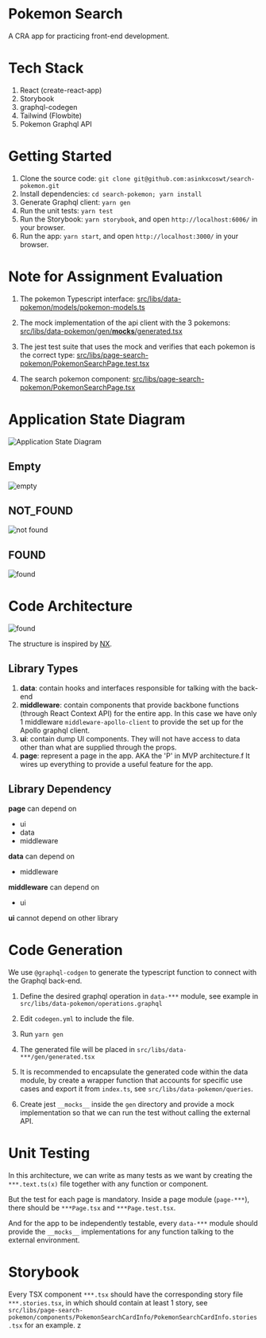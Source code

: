 # Pokemon Search

A CRA app for practicing front-end development.

# Tech Stack

1. React (create-react-app)
2. Storybook
3. graphql-codegen
4. Tailwind (Flowbite)
5. Pokemon Graphql API

# Getting Started

1. Clone the source code: `git clone git@github.com:asinkxcoswt/search-pokemon.git`
2. Install dependencies: `cd search-pokemon; yarn install`
3. Generate Graphql client: `yarn gen`
4. Run the unit tests: `yarn test`
5. Run the Storybook: `yarn storybook`, and open `http://localhost:6006/` in your browser.
6. Run the app: `yarn start`, and open `http://localhost:3000/` in your browser.

# Note for Assignment Evaluation

1. The pokemon Typescript interface: [src/libs/data-pokemon/models/pokemon-models.ts](src/libs/data-pokemon/models/pokemon-models.ts)

2. The mock implementation of the api client with the 3 pokemons: [src/libs/data-pokemon/gen/**mocks**/generated.tsx](src/libs/data-pokemon/gen/__mocks__/generated.tsx)

3. The jest test suite that uses the mock and verifies that each pokemon is the correct type: [src/libs/page-search-pokemon/PokemonSearchPage.test.tsx](src/libs/page-search-pokemon/PokemonSearchPage.test.tsx)

4. The search pokemon component: [src/libs/page-search-pokemon/PokemonSearchPage.tsx](src/libs/page-search-pokemon/PokemonSearchPage.tsx)

# Application State Diagram

![Application State Diagram](./documentation/application-state-diagram.png)

## Empty

![empty](./documentation/empty.png)

## NOT_FOUND

![not found](./documentation/not_found.png)

## FOUND

![found](./documentation/found.png)

# Code Architecture

![found](./documentation/code_architecture.png)

The structure is inspired by [NX](https://nx.dev/structure/library-types).

## Library Types

1. **data**: contain hooks and interfaces responsible for talking with the back-end
2. **middleware**: contain components that provide backbone functions (through React Context API) for the entire app. In this case we have only 1 middleware `middleware-apollo-client` to provide the set up for the Apollo graphql client.
3. **ui**: contain dump UI components. They will not have access to data other than what are supplied through the props.
4. **page**: represent a page in the app. AKA the 'P' in MVP architecture.f It wires up everything to provide a useful feature for the app.

## Library Dependency

**page** can depend on

- ui
- data
- middleware

**data** can depend on

- middleware

**middleware** can depend on

- ui

**ui** cannot depend on other library

# Code Generation

We use `@graphql-codgen` to generate the typescript function to connect with the Graphql back-end.

1. Define the desired graphql operation in `data-***` module, see example in `src/libs/data-pokemon/operations.graphql`

2. Edit `codegen.yml` to include the file.
3. Run `yarn gen`
4. The generated file will be placed in `src/libs/data-***/gen/generated.tsx`
5. It is recommended to encapsulate the generated code within the data module, by create a wrapper function that accounts for specific use cases and export it from `index.ts`, see `src/libs/data-pokemon/queries`.
6. Create jest `__mocks__` inside the `gen` directory and provide a mock implementation so that we can run the test without calling the external API.

# Unit Testing

In this architecture, we can write as many tests as we want by creating the `***.text.ts(x)` file together with any function or component.

But the test for each page is mandatory. Inside a page module (`page-***`), there should be `***Page.tsx` and `***Page.test.tsx`.

And for the app to be independently testable, every `data-***` module should provide the `__mocks__` implementations for any function talking to the external environment.

# Storybook

Every TSX component `***.tsx` should have the corresponding story file `***.stories.tsx`, in which should contain at least 1 story, see `src/libs/page-search-pokemon/components/PokemonSearchCardInfo/PokemonSearchCardInfo.stories.tsx` for an example. z
